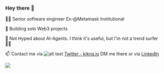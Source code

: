 ### Hey there 👋

👨‍💻 Senior software engineer Ex-@Metamask Institutional

🌱 Building solo Web3 projects

🤖 Not Hyped about AI-Agents. I think it's useful, but I'm not a trend surfer 🏄‍♂️

📫 Contact me via ![alt text][1.2] [Twitter - kikna.io](https://twitter.com/kiknaio) DM me there or via [LinkedIn](https://www.linkedin.com/in/giorgikiknadze/)

[1.2]: http://i.imgur.com/wWzX9uB.png

<!--
**kiknaio/kiknaio** is a ✨ _special_ ✨ repository because its `README.md` (this file) appears on your GitHub profile.

Here are some ideas to get you started:

- 🔭 I’m currently working on ...
- 🌱 I’m currently learning ...
- 👯 I’m looking to collaborate on ...
- 🤔 I’m looking for help with ...
- 💬 Ask me about ...
- 📫 How to reach me: ...
- 😄 Pronouns: ...
- ⚡ Fun fact: ...
-->
![](https://komarev.com/ghpvc/?username=kiknaio&color=blue)
